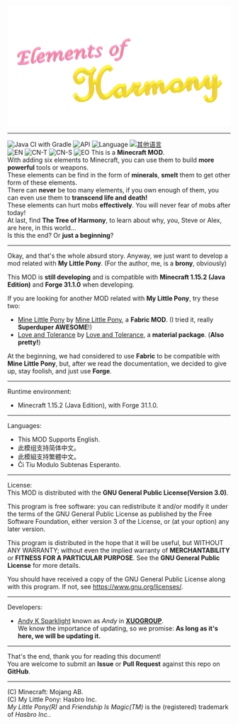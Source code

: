 ![Elements of Harmony](eoh_text.png)  

---
![Java CI with Gradle](https://github.com/XUOGROUP/ElementsOfHarmony/workflows/Java%20CI%20with%20Gradle/badge.svg)
![API](https://img.shields.io/badge/API-Forge%20MOD%20Loader-orange.svg)
![Language](https://img.shields.io/badge/Lauguage-Java-0bbbff.svg)
[![其他语言](https://img.shields.io/badge/此文档提供-简体中文版本-red.svg)](README_CN.md)  
![EN](https://img.shields.io/badge/MOD%20Supports-English-193477.svg)
![CN-T](https://img.shields.io/badge/此模組支持-繁體中文-193477.svg)
![CN-S](https://img.shields.io/badge/此模组支持-简体中文-193477.svg)
![EO](https://img.shields.io/badge/Ĉi%20Tiu%20Modulo%20Subtenas-Esperanto-193477.svg)
This is a **Minecraft MOD**.  
With adding six elements to Minecraft, you can use them to build **more powerful** tools or weapons.  
These elements can be find in the form of **minerals**, **smelt** them to get other form of these elements.  
There can **never** be too many elements, if you own enough of them, you can even use them to **transcend life and death!**  
These elements can hurt mobs **effectively**. You will never fear of mobs after today!  
At last, find **The Tree of Harmony**, to learn about why, you, Steve or Alex, are here, in this world...  
Is this the end? Or **just a beginning**?  

---
Okay, and that's the whole absurd story. Anyway, we just want to develop a mod related with **My Little Pony**. (For the author, me, is a **brony**, obviously)  

This MOD is **still developing** and is compatible with **Minecraft 1.15.2 (Java Edition)** and **Forge 31.1.0** when developing.  

If you are looking for another MOD related with **My Little Pony**, try these two:
- [Mine Little Pony](https://github.com/MineLittlePony/MineLittlePony) by [Mine Little Pony](https://github.com/MineLittlePony), a **Fabric MOD**. (I tried it, really **Superduper AWESOME**!)
- [Love and Tolerance](https://github.com/Love-and-Tolerance/Love-and-Tolerance) by [Love and Tolerance](https://github.com/Love-and-Tolerance), a **material package**. (**Also pretty!**)

At the beginning, we had considered to use **Fabric** to be compatible with **Mine Little Pony**, but, after we read the documentation, we decided to give up, stay foolish, and just use **Forge**.  

---
Runtime environment:  
- Minecraft 1.15.2 (Java Edition), with Forge 31.1.0.

---
Languages:  
- This MOD Supports English.
- 此模组支持简体中文。
- 此模組支持繁體中文。
- Ĉi Tiu Modulo Subtenas Esperanto.

---
License:  
This MOD is distributed with the **GNU General Public License(Version 3.0)**.  

This program is free software: you can redistribute it and/or modify
it under the terms of the GNU General Public License as published by
the Free Software Foundation, either version 3 of the License, or
(at your option) any later version.  

This program is distributed in the hope that it will be useful,
but WITHOUT ANY WARRANTY; without even the implied warranty of
**MERCHANTABILITY** or **FITNESS FOR A PARTICULAR PURPOSE**.  See the
**GNU General Public License** for more details.  

You should have received a copy of the GNU General Public License
along with this program.  If not, see <https://www.gnu.org/licenses/>.  

---
Developers:  
- [Andy K Sparklight](https://github.com/Andy-K-Sparklight) known as *Andy* in [**XUOGROUP**](https://www.xuogroup.top).  
We know the importance of updating, so we promise: **As long as it's here, we will be updating it.**  

---
That's the end, thank you for reading this document!  
You are welcome to submit an **Issue** or **Pull Request** against this repo on **GitHub**.  

---

(C) Minecraft: Mojang AB.  
(C) My Little Pony: Hasbro Inc.  
*My Little Pony(R)* and *Friendship Is Magic(TM)* is the (registered) trademark of *Hasbro Inc.*.  
